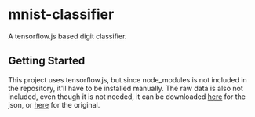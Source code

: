 # mnist-classifier
A tensorflow.js based digit classifier.

## Getting Started
This project uses tensorflow.js, but since node_modules is not included in the repository, it'll have to be installed manually. The raw data is also not included, even though it is not needed, it can be downloaded [here](https://github.com/lorenmh/mnist_handwritten_json) for the json, or [here](http://yann.lecun.com/exdb/mnist/) for the original.
